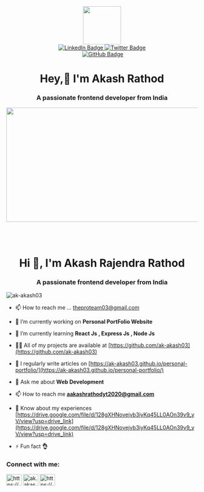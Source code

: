 



<div id="header" align="center">
  <img src="https://media.giphy.com/media/M9gbBd9nbDrOTu1Mqx/giphy.gif" width="100"/>
  <div id="badges">
    <a href="https://www.linkedin.com/in/akash-rathod-01b630259/">
      <img src="https://img.shields.io/badge/LinkedIn-blue?style=for-the-badge&logo=linkedin&logoColor=white" alt="LinkedIn Badge"/>
    </a>
    <a href="#">
      <img src="https://img.shields.io/badge/Twitter-blue?style=for-the-badge&logo=twitter&logoColor=white" alt="Twitter Badge"/>
    </a>
  </div>
  <img src="https://komarev.com/ghpvc/?username=ak-akash03&style=flat-square&color=blue" alt=""/>
<a href="https://github.com/ak-akash03?tab=followers"><img src="https://img.shields.io/github/followers/ak-akash03?label=Followers&style=social" alt="GitHub Badge"></a>
  <h1 color="blue">
    Hey,👋 I'm Akash Rathod
<h3 align="center">A passionate frontend developer from India</h3>
  </h1>
</div>
<div align="center">
  <img src="https://media.giphy.com/media/dWesBcTLavkZuG35MI/giphy.gif" width="600" height="300"/>
</div><br><br><br>




<h1 align="center">Hi 👋, I'm Akash Rajendra Rathod</h1>
<h3 align="center">A passionate frontend developer from India</h3>

<p align="left"> <img src="https://komarev.com/ghpvc/?username=theproteam03&label=Profile%20views&color=0e75b6&style=flat" alt="ak-akash03" /> </p>

- 📫 How to reach me ... theproteam03@gmail.com
- 🔭 I’m currently working on **Personal PortFolio Website**

- 🌱 I’m currently learning **React Js , Express Js , Node Js**

- 👨‍💻 All of my projects are available at [https://github.com/ak-akash03](https://github.com/ak-akash03)

- 📝 I regularly write articles on [https://ak-akash03.github.io/personal-portfolio/](https://ak-akash03.github.io/personal-portfolio/)

- 💬 Ask me about **Web Development**

- 📫 How to reach me **aakashrathodyt2020@gmail.com**

- 📄 Know about my experiences [https://drive.google.com/file/d/128gXHNovejvb3iyKq45LL0AOn39v9_yV/view?usp=drive_link](https://drive.google.com/file/d/128gXHNovejvb3iyKq45LL0AOn39v9_yV/view?usp=drive_link)

- ⚡ Fun fact **👌**

<h3 align="left">Connect with me:</h3>
<p align="left">
<a href="https://linkedin.com/in/https://www.linkedin.com/in/akash-rathod-01b630259/" target="blank"><img align="center" src="https://raw.githubusercontent.com/rahuldkjain/github-profile-readme-generator/master/src/images/icons/Social/linked-in-alt.svg" alt="https://www.linkedin.com/in/akash-rathod-01b630259/" height="30" width="40" /></a>
<a href="https://instagram.com/ak.akashrathod" target="blank"><img align="center" src="https://raw.githubusercontent.com/rahuldkjain/github-profile-readme-generator/master/src/images/icons/Social/instagram.svg" alt="ak.akashrathod" height="30" width="40" /></a>
<a href="https://www.youtube.com/c/https://www.youtube.com/@capturebypawar" target="blank"><img align="center" src="https://raw.githubusercontent.com/rahuldkjain/github-profile-readme-generator/master/src/images/icons/Social/youtube.svg" alt="https://www.youtube.com/@capturebypawar" height="30" width="40" /></a>
</p>


